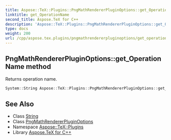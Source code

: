 ```yaml
---
title: Aspose::TeX::Plugins::PngMathRendererPluginOptions::get_OperationName method
linktitle: get_OperationName
second_title: Aspose.TeX for C++
description: 'Aspose::TeX::Plugins::PngMathRendererPluginOptions::get_OperationName method. Returns operation name in C++.'
type: docs
weight: 200
url: /cpp/aspose.tex.plugins/pngmathrendererpluginoptions/get_operationname/
---
```

## PngMathRendererPluginOptions::get_OperationName method


Returns operation name.

```cpp
System::String Aspose::TeX::Plugins::PngMathRendererPluginOptions::get_OperationName() override
```

## See Also

* Class [String](../../../system/string/)
* Class [PngMathRendererPluginOptions](../)
* Namespace [Aspose::TeX::Plugins](../../)
* Library [Aspose.TeX for C++](../../../)
